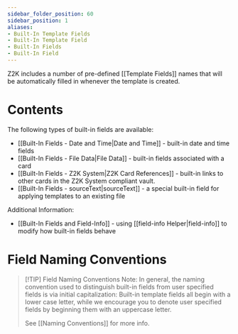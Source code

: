 ```yaml
---
sidebar_folder_position: 60
sidebar_position: 1
aliases:
- Built-In Template Fields
- Built-In Template Field
- Built-In Fields
- Built-In Field
---
```

Z2K includes a number of pre-defined [[Template Fields]] names that will be automatically filled in whenever the template is created.

# Contents
The following types of built-in fields are available:
- [[Built-In Fields - Date and Time|Date and Time]] - built-in date and time fields
- [[Built-In Fields - File Data|File Data]] - built-in fields associated with a card
- [[Built-In Fields - Z2K System|Z2K Card References]] - built-in links to other cards in the Z2K System compliant vault.
- [[Built-In Fields - sourceText|sourceText]] - a special built-in field for applying templates to an existing file

Additional Information:
- [[Built-In Fields and Field-Info]] - using [[field-info Helper|field-info]] to modify how built-in fields behave


# Field Naming Conventions

> [!TIP] Field Naming Conventions
> Note: In general, the naming convention used to distinguish built-in fields from user specified fields is via initial capitalization: Built-in template fields all begin with a lower case letter, while we encourage you to denote user specified fields by beginning them with an uppercase letter.
> 
> See [[Naming Conventions]] for more info. 
